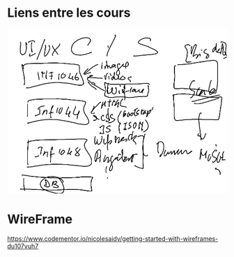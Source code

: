 # Liens entre les cours

![alt tag](./Thematique.png)

# WireFrame

https://www.codementor.io/nicolesaidy/getting-started-with-wireframes-du107vuh7
